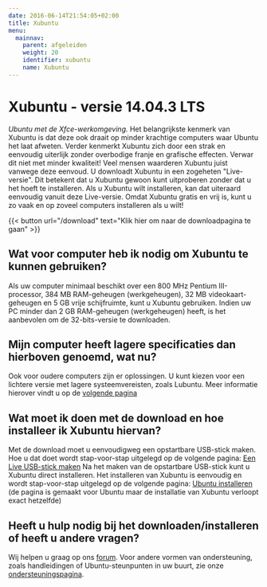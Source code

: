 ```yaml
---
date: 2016-06-14T21:54:05+02:00
title: Xubuntu
menu:
  mainnav:
    parent: afgeleiden
    weight: 20
    identifier: xubuntu
    name: Xubuntu
---
```


# Xubuntu - versie 14.04.3 LTS
_Ubuntu met de Xfce-werkomgeving._
Het belangrijkste kenmerk van Xubuntu is dat deze ook draait op minder krachtige computers waar Ubuntu het laat afweten. Verder kenmerkt Xubuntu zich door een strak en eenvoudig uiterlijk zonder overbodige franje en grafische effecten. Verwar dit niet met minder kwaliteit! Veel mensen waarderen Xubuntu juist vanwege deze eenvoud.
U downloadt Xubuntu in een zogeheten "Live-versie". Dit betekent dat u Xubuntu gewoon kunt uitproberen zonder dat u het hoeft te installeren. Als u Xubuntu wilt installeren, kan dat uiteraard eenvoudig vanuit deze Live-versie. Omdat Xubuntu gratis en vrij is, kunt u zo vaak en op zoveel computers installeren als u wilt!

{{< button url="/download" text="Klik hier om naar de downloadpagina te gaan" >}}

## Wat voor computer heb ik nodig om Xubuntu te kunnen gebruiken?
Als uw computer minimaal beschikt over een 800 MHz Pentium III-processor, 384 MB RAM-geheugen (werkgeheugen), 32 MB videokaart-geheugen en 5 GB vrije schijfruimte, kunt u Xubuntu gebruiken. Indien uw PC minder dan 2 GB RAM-geheugen (werkgeheugen) heeft, is het aanbevolen om de 32-bits-versie te downloaden.

## Mijn computer heeft lagere specificaties dan hierboven genoemd, wat nu?
Ook voor oudere computers zijn er oplossingen. U kunt kiezen voor een lichtere versie met lagere systeemvereisten, zoals Lubuntu. Meer informatie hierover vindt u op de [volgende pagina](/lubuntu)

## Wat moet ik doen met de download en hoe installeer ik Xubuntu hiervan?
Met de download moet u eenvoudigweg een opstartbare USB-stick maken. Hoe u dat doet wordt stap-voor-stap uitgelegd op de volgende pagina: [Een Live USB-stick maken](http://wiki.ubuntu-nl.org/InstallatieLiveUSB)
Na het maken van de opstartbare USB-stick kunt u Xubuntu direct installeren. Het installeren van Xubuntu is eenvoudig en wordt stap-voor-stap uitgelegd op de volgende pagina: [Ubuntu installeren](http://wiki.ubuntu-nl.org/InstallatieDesktop) (de pagina is gemaakt voor Ubuntu maar de installatie van Xubuntu verloopt exact hetzelfde)

## Heeft u hulp nodig bij het downloaden/installeren of heeft u andere vragen?
Wij helpen u graag op ons [forum](https://forum.ubuntu-nl.org/). Voor andere vormen van ondersteuning, zoals handleidingen of Ubuntu-steunpunten in uw buurt, zie onze [ondersteuningspagina](/ondersteuning).
